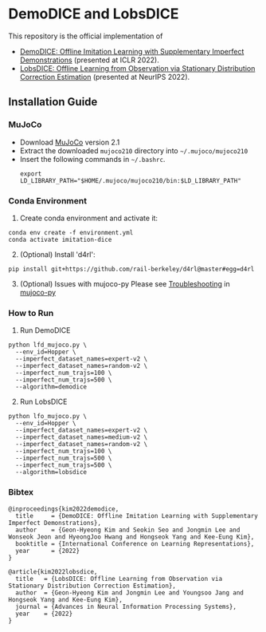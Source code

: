 # DemoDICE and LobsDICE
This repository is the official implementation of 
- [DemoDICE: Offline Imitation Learning with Supplementary Imperfect Demonstrations](https://openreview.net/pdf?id=BrPdX1bDZkQ) (presented at ICLR 2022).
- [LobsDICE: Offline Learning from Observation via Stationary Distribution Correction Estimation](https://arxiv.org/abs/2202.13536) (presented at NeurIPS 2022).

## Installation Guide

### MuJoCo
- Download [MuJoCo](https://mujoco.org/) version 2.1
- Extract the downloaded `mujoco210` directory into `~/.mujoco/mujoco210`
- Insert the following commands in `~/.bashrc`.
    ```
    export LD_LIBRARY_PATH="$HOME/.mujoco/mujoco210/bin:$LD_LIBRARY_PATH"
    ```

### Conda Environment
1. Create conda environment and activate it:
```
conda env create -f environment.yml
conda activate imitation-dice
```
2. (Optional) Install 'd4rl':
```
pip install git+https://github.com/rail-berkeley/d4rl@master#egg=d4rl
```
3. (Optional) Issues with mujoco-py
Please see [Troubleshooting](https://github.com/openai/mujoco-py#troubleshooting) in [mujoco-py](https://github.com/openai/mujoco-py)

### How to Run
1. Run DemoDICE
```
python lfd_mujoco.py \
  --env_id=Hopper \
  --imperfect_dataset_names=expert-v2 \
  --imperfect_dataset_names=random-v2 \ 
  --imperfect_num_trajs=100 \
  --imperfect_num_trajs=500 \
  --algorithm=demodice
```
2. Run LobsDICE
```
python lfo_mujoco.py \
  --env_id=Hopper \
  --imperfect_dataset_names=expert-v2 \
  --imperfect_dataset_names=medium-v2 \
  --imperfect_dataset_names=random-v2 \ 
  --imperfect_num_trajs=100 \
  --imperfect_num_trajs=500 \
  --imperfect_num_trajs=500 \
  --algorithm=lobsdice
```

### Bibtex
```
@inproceedings{kim2022demodice,
  title     = {DemoDICE: Offline Imitation Learning with Supplementary Imperfect Demonstrations},
  author    = {Geon-Hyeong Kim and Seokin Seo and Jongmin Lee and Wonseok Jeon and HyeongJoo Hwang and Hongseok Yang and Kee-Eung Kim},
  booktitle = {International Conference on Learning Representations},
  year      = {2022}
}
```
```
@article{kim2022lobsdice,
  title   = {LobsDICE: Offline Learning from Observation via Stationary Distribution Correction Estimation},
  author  = {Geon-Hyeong Kim and Jongmin Lee and Youngsoo Jang and Hongseok Yang and Kee-Eung Kim},
  journal = {Advances in Neural Information Processing Systems},
  year    = {2022}
}
```